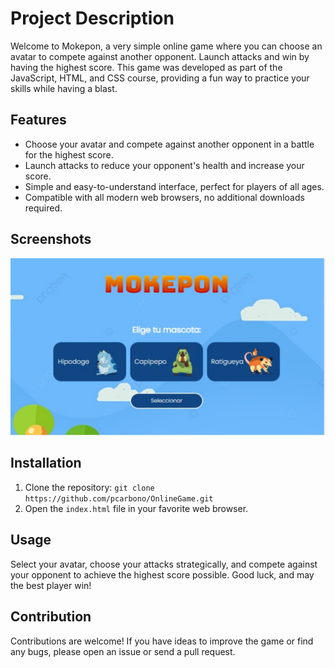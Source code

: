 # Project Description

Welcome to Mokepon, a very simple online game where you can choose an avatar to compete against another opponent. Launch attacks and win by having the highest score. This game was developed as part of the JavaScript, HTML, and CSS course, providing a fun way to practice your skills while having a blast.

## Features

- Choose your avatar and compete against another opponent in a battle for the highest score.
- Launch attacks to reduce your opponent's health and increase your score.
- Simple and easy-to-understand interface, perfect for players of all ages.
- Compatible with all modern web browsers, no additional downloads required.

## Screenshots

![Screenshot 1](/assets/OnlineGame.png)

## Installation

1. Clone the repository: `git clone https://github.com/pcarbono/OnlineGame.git`
2. Open the `index.html` file in your favorite web browser.

## Usage

Select your avatar, choose your attacks strategically, and compete against your opponent to achieve the highest score possible. Good luck, and may the best player win!

## Contribution

Contributions are welcome! If you have ideas to improve the game or find any bugs, please open an issue or send a pull request.

